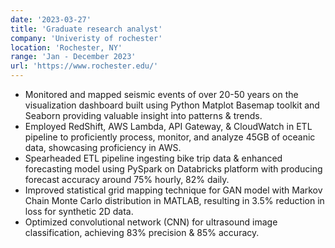 ```yaml
---
date: '2023-03-27'
title: 'Graduate research analyst'
company: 'Univeristy of rochester'
location: 'Rochester, NY'
range: 'Jan - December 2023'
url: 'https://www.rochester.edu/'
---
```


- Monitored and mapped seismic events of over 20-50 years on the visualization dashboard built using Python Matplot Basemap toolkit and Seaborn providing valuable insight into patterns & trends.
- Employed RedShift, AWS Lambda, API Gateway, & CloudWatch in ETL pipeline to proficiently process, monitor, and analyze 45GB of oceanic data, showcasing proficiency in AWS.
- Spearheaded ETL pipeline ingesting bike trip data & enhanced forecasting model using PySpark on Databricks platform with producing forecast accuracy around 75% hourly, 82% daily.
- Improved statistical grid mapping technique for GAN model with Markov Chain Monte Carlo distribution in MATLAB, resulting in 3.5% reduction in loss for synthetic 2D data.
- Optimized convolutional network (CNN) for ultrasound image classification, achieving 83% precision & 85% accuracy.

